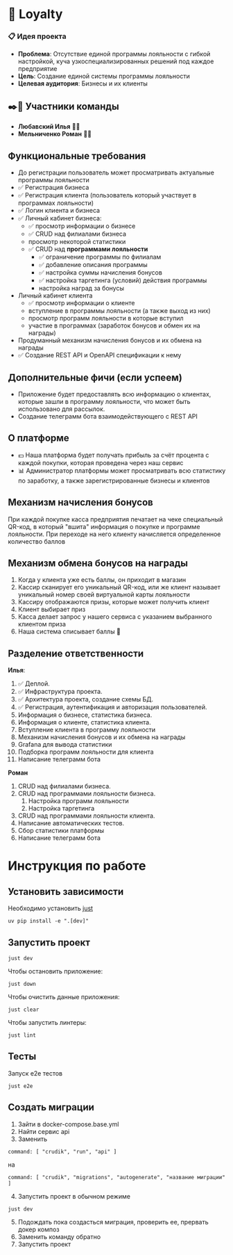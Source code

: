 # 💸 Loyalty

### 📋 Идея проекта
- **Проблема**: Отсутствие единой программы лояльности с гибкой настройкой, куча узкоспециализированных решений под каждое предприятие
- **Цель**: Создание единой системы программы лояльности
- **Целевая аудитория**: Бизнесы и их клиенты

## ✒️🙂 Участники команды
-   **Любавский Илья** 👨‍💻
-   **Мельниченко Роман** 👨‍💻

## Функциональные требования
- До регистрации пользователь может просматривать актуальные программы лояльности
- ✅ Регистрация бизнеса
- ✅ Регистрация клиента (пользователь который участвует в программах лояльности)
- ✅ Логин клиента и бизнеса
- ✅ Личный кабинет бизнеса:
    - ✅ просмотр информации о бизнесе
    - ✅ CRUD над филиалами бизнеса
    - просмотр некоторой статистики
    - ✅ CRUD над **программами лояльности**
        - ✅ ограничение программы по филиалам
        - ✅ добавление описания программы
        - ✅ настройка суммы начисления бонусов
        - ✅ настройка таргетинга (условий) действия программы
        - настройка наград за бонусы
- Личный кабинет клиента
    - ✅ просмотр информации о клиенте
    - вступление в программы лояльности (а также выход из них)
    - просмотр программ лояльности в которые вступил
    - участие в программах (заработок бонусов и обмен их на награды)
- Продуманный механизм начисления бонусов и их обмена на награды
- ✅ Создание REST API и OpenAPI спецификации к нему

## Дополнительные фичи (если успеем)
-  Приложение будет предоставлять всю информацию о клиентах, которые зашли в программу лояльности, что может быть использовано для рассылок.
- Создание телеграмм бота взаимодействующего с REST API

## О платформе
-   💵 Наша платформа будет получать прибыль за счёт процента с каждой покупки, которая проведена через наш сервис
-   📊 Администратор платформы может просматривать всю статистику по заработку, а также зарегистрированные бизнесы и клиентов

## Механизм начисления бонусов

При каждой покупке касса предприятия печатает на чеке специальный QR-код, в который "вшита" информация о покупке и программе лояльности. При переходе на него клиенту начисляется определенное количество баллов

## Механизм обмена бонусов на награды

1. Когда у клиента уже есть баллы, он приходит в магазин
2. Кассир сканирует его уникальный QR-код, или же клиент называет уникальный номер своей виртуальной карты лояльности
3. Кассиру отображаются призы, которые может получить клиент
4. Клиент выбирает приз
5. Касса делает запрос у нашего сервиса с указанием выбранного клиентом приза
6. Наша система списывает баллы 💱

## Разделение ответственности
**Илья**:
1. ✅ Деплой.
2. ✅ Инфраструктура проекта.
3. ✅ Архитектура проекта, создание схемы БД.
4. ✅ Регистрация, аутентификация и авторизация пользователей.
5. Информация о бизнесе, статистика бизнеса.
6. Информация о клиенте, статистика клиента.
7. Вступление клиента в программу лояльности
8. Механизм начисления бонусов и их обмена на награды
9. Grafana для вывода статистики
10. Подборка программ лояльности для клиента
11. Написание телеграмм бота

**Роман**
1. CRUD над филиалами бизнеса.
2. CRUD над программами лояльности бизнеса.
    1. Настройка программ лояльности
    2. Настройка таргетинга
3. CRUD над программами лояльности клиента.
4. Написание автоматических тестов.
5. Cбор cтатистики платформы
6. Написание телеграмм бота

# Инструкция по работе

## Установить зависимости

Необходимо установить [just](https://github.com/casey/just)

```
uv pip install -e ".[dev]"
```

## Запустить проект

```
just dev
```

Чтобы остановить приложение:

```
just down
```

Чтобы очистить данные приложения:

```
just clear
```

Чтобы запустить линтеры:

```
just lint
```

## Тесты

Запуск e2e тестов

```
just e2e
```

## Создать миграции

1. Зайти в docker-compose.base.yml
2. Найти сервис api
3. Заменить
```
command: [ "crudik", "run", "api" ]
```

на
```
command: [ "crudik", "migrations", "autogenerate", "название миграции" ]
```

4. Запустить проект в обычном режиме
```
just dev
```

5. Подождать пока создасться миграция, проверить ее, прервать докер композ
6. Заменить команду обратно
7. Запустить проект
